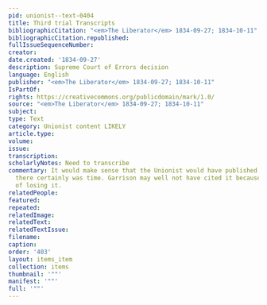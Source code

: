 ```yaml
---
pid: unionist--text-0404
title: Third trial Transcripts
bibliographicCitation: "<em>The Liberator</em> 1834-09-27; 1834-10-11"
bibliographicCitation.republished: 
fullIssueSequenceNumber: 
creator: 
date.created: '1834-09-27'
description: Supreme Court of Errors decision
language: English
publisher: "<em>The Liberator</em> 1834-09-27; 1834-10-11"
IsPartOf: 
rights: https://creativecommons.org/publicdomain/mark/1.0/
source: "<em>The Liberator</em> 1834-09-27; 1834-10-11"
subject: 
type: Text
category: Unionist content LIKELY
article.type: 
volume: 
issue: 
transcription: 
scholarlyNotes: Need to transcribe
commentary: It would make sense that the Unionist would have published this trial;
  there certainly was time. Garrison may well not have cited it because of the embarrasment
  of losing it.
relatedPeople: 
featured: 
repeated: 
relatedImage: 
relatedText: 
relatedTextIssue: 
filename: 
caption: 
order: '403'
layout: items_item
collection: items
thumbnail: '""'
manifest: '""'
full: '""'
---
```

